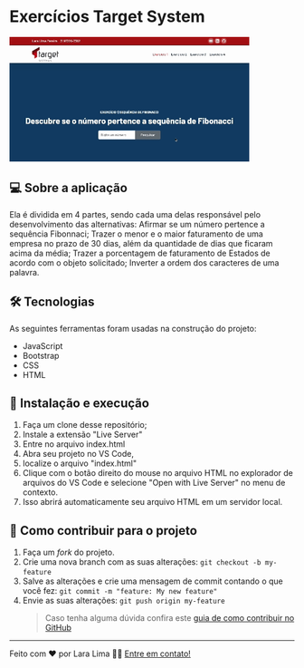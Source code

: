# Exercícios Target System

![aplicação-target](./img/a.gif)

## 💻 Sobre a aplicação

Ela é dividida em 4 partes, sendo cada uma delas responsável pelo desenvolvimento das alternativas: Afirmar se um número pertence a sequência Fibonnaci; Trazer o menor e o maior faturamento de uma empresa no prazo de 30 dias, além da quantidade de dias que ficaram acima da média; Trazer a porcentagem de faturamento de Estados de acordo com o objeto solicitado; Inverter a ordem dos caracteres de uma palavra.

## 🛠 Tecnologias

As seguintes ferramentas foram usadas na construção do projeto:

- JavaScript
- Bootstrap
- CSS
- HTML

## 🚀 Instalação e execução

1. Faça um clone desse repositório;
2. Instale a extensão "Live Server"
3. Entre no arquivo index.html
4. Abra seu projeto no VS Code,
5. localize o arquivo "index.html"
6. Clique com o botão direito do mouse no arquivo HTML no explorador de arquivos do VS Code e selecione "Open with Live Server" no menu de contexto.
7. Isso abrirá automaticamente seu arquivo HTML em um servidor local.

## 🤔 Como contribuir para o projeto

1. Faça um _fork_ do projeto.
2. Crie uma nova branch com as suas alterações: `git checkout -b my-feature`
3. Salve as alterações e crie uma mensagem de commit contando o que você fez: `git commit -m "feature: My new feature"`
4. Envie as suas alterações: `git push origin my-feature`
   > Caso tenha alguma dúvida confira este [guia de como contribuir no GitHub](https://github.com/firstcontributions/first-contributions)

---

Feito com ❤️ por Lara Lima 👋🏽 [Entre em contato!](https://www.linkedin.com/in/lara-lima-pereira-b41585205/)
